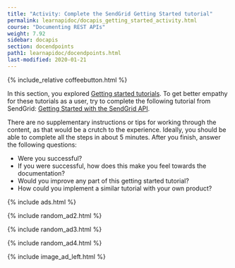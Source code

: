 ```yaml
---
title: "Activity: Complete the SendGrid Getting Started tutorial"
permalink: learnapidoc/docapis_getting_started_activity.html
course: "Documenting REST APIs"
weight: 7.92
sidebar: docapis
section: docendpoints
path1: learnapidoc/docendpoints.html
last-modified: 2020-01-21
---
```


{% include_relative coffeebutton.html %}

In this section, you explored [Getting started tutorials](docapis_doc_getting_started_section.html). To get better empathy for these tutorials as a user, try to complete the following tutorial from SendGrid: [Getting Started with the SendGrid API](https://sendgrid.com/docs/for-developers/sending-email/api-getting-started/).

There are no supplementary instructions or tips for working through the content, as that would be a crutch to the experience. Ideally, you should be able to complete all the steps in about 5 minutes. After you finish, answer the following questions:

*  Were you successful?
*  If you were successful, how does this make you feel towards the documentation?
*  Would you improve any part of this getting started tutorial?
*  How could you implement a similar tutorial with your own product?

{% include ads.html %}

{% include random_ad2.html %}

{% include random_ad3.html %}

{% include random_ad4.html %}

{% include image_ad_left.html %}
